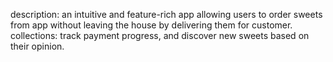 description: an intuitive and feature-rich app allowing users to order sweets from app without leaving the house by delivering them for customer.
collections:  track payment progress, and discover new sweets based on their opinion.

